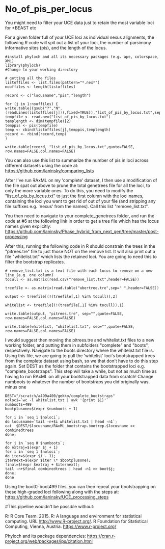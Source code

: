 # No_of_pis_per_locus
You might need to filter your UCE data just to retain the most variable loci for *BEAST etc

For a given folder full of your UCE loci as individual nexus alignments, the following R code will spit out a list of your loci, the number of parsimony informative sites (pis), and the length of the locus. 

```
#install phyloch and all its necessary packages (e.g. ape, colorspace, XML)
library(phyloch)
#Change to your working directory

# getting all the files
listoffiles <- list.files(pattern="*.nex*")
nooffiles <- length(listoffiles)

record <- c("locusname","pis","length")

for (j in 1:nooffiles) {
write.table((gsub("?","N",(readLines(listoffiles[j])),fixed=TRUE)),"list_of_pis_by_locus.txt",sep="",quote=FALSE,row.names=FALSE,col.names=FALSE)
tempfile <- read.nex("list_of_pis_by_locus.txt")
templength <- dim(tempfile)[2]
temppis <- pis(tempfile)
temp <- cbind(listoffiles[j],temppis,templength)
record <- rbind(record,temp)
}

write.table(record, "list_of_pis_by_locus.txt",quote=FALSE, row.names=FALSE,col.names=FALSE)

```

You can also use this list to summarize the number of pis in loci across different datasets using the code at: https://github.com/laninsky/comparing_lists

After I've run RAxML on my 'complete' dataset, I then use a modification of the file spat out above to prune the total genetrees file for all the loci, to only the more variable ones. To do this, you need to modify the "list_of_pis_by_locus.txt" to just the first column with the loci names, containing the loci you want to get rid of out of your file (and stripping any file suffixes e.g. 'nexus' from the names). Call this list "remove_list.txt". 

You then need to navigate to your complete_genetrees folder, and run the code at #6 at the following link in order to get a tree file which has the locus names given explicitly:
https://github.com/laninsky/Phase_hybrid_from_next_gen/tree/master/post-processing

After this, running the following code in R should constrain the trees in the "pitrees.tre" file to just those NOT on the remove list. It will also print out a file "whitelist.txt" which lists the retained loci. You are going to need this to filter the bootstrap replicates.

```
# remove_list.txt is a text file with each locus to remove on a new line (e.g. one column)
tocull <- as.matrix(read.csv("remove_list.txt",header=FALSE))

treefile <- as.matrix(read.table("ubertree.tre",sep=" ",header=FALSE))

output <- treefile[(!(treefile[,1] %in% tocull)),2]

whitelist <- treefile[(!(treefile[,1] %in% tocull)),1]

write.table(output, "pitrees.tre", sep="",quote=FALSE, row.names=FALSE,col.names=FALSE)

write.table(whitelist, "whitelist.txt", sep="",quote=FALSE, row.names=FALSE,col.names=FALSE)
```

I would suggest then moving the pitrees.tre and whitelist.txt files to a new working folder, and putting them in subfolders "complete" and "boots", respectively. Navigate to the boots directory where the whitelist.txt file is. Using this file, we are going to pull the 'whitelist' loci's bootstrapped trees from the complete dataset using bash, so we that don't have to do this step again. Set DEST as the folder that contains the bootstrapped loci e.g. "complete_bootstraps". This step will take a while, but not as much time as having to run RAxML on all your bootstrapped data from scratch! Change numboots to whatever the number of bootstraps you did originally was, minus one
```
DEST="/scratch/a499a400/gekko/complete_bootstraps"
noloci=`wc -l whitelist.txt | awk '{print $1}'`
numboots=499
bootplusone=$(expr $numboots + 1)

for i in `seq 1 $noloci`;
do locusname=`tail -n+$i whitelist.txt | head -n1`;
cat  $DEST/$locusname/RAxML_bootstrap.bootrep.$locusname >> combinedtrees
done;

for j in `seq 0 $numboots`;
do extraj=$(expr $j + 1) 
for i in `seq 1 $noloci`;
do iter=$(expr $i - 1);
iternext=$(expr $iter \* $bootplusone);
final=$(expr $extraj + $iternext);
tail -n+$final combinedtrees | head -n1 >> boot$j;
done;
done
```

Using the boot0-boot499 files, you can then repeat your bootstrapping on these high-graded loci following along with the steps at: 
https://github.com/laninsky/UCE_processing_steps


#This pipeline wouldn't be possible without:

R: R Core Team. 2015. R: A language and environment for statistical computing. URL http://www.R-project.org/. R Foundation for Statistical Computing, Vienna, Austria. https://www.r-project.org/

Phyloch and its package dependencies: https://cran.r-project.org/web/packages/ips/citation.html
